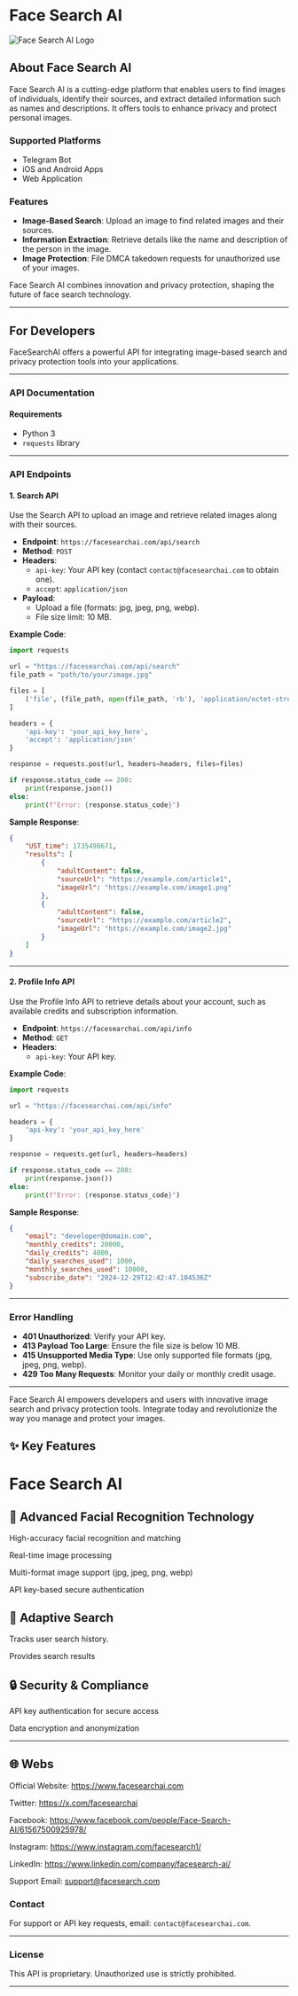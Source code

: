 # Face Search AI

![Face Search AI Logo](https://www.facesearchai.com/FaceSeachLogo.svg)

## About Face Search AI

Face Search AI is a cutting-edge platform that enables users to find images of individuals, identify their sources, and extract detailed information such as names and descriptions. It offers tools to enhance privacy and protect personal images.


### Supported Platforms

- Telegram Bot  
- iOS and Android Apps  
- Web Application  

### Features

- **Image-Based Search**: Upload an image to find related images and their sources.  
- **Information Extraction**: Retrieve details like the name and description of the person in the image.  
- **Image Protection**: File DMCA takedown requests for unauthorized use of your images.  

Face Search AI combines innovation and privacy protection, shaping the future of face search technology.

---

## For Developers

FaceSearchAI offers a powerful API for integrating image-based search and privacy protection tools into your applications.

---

### API Documentation

#### Requirements

- Python 3  
- `requests` library  

---

### API Endpoints

#### 1. **Search API**

Use the Search API to upload an image and retrieve related images along with their sources.

- **Endpoint**: `https://facesearchai.com/api/search`  
- **Method**: `POST`  
- **Headers**:  
  - `api-key`: Your API key (contact `contact@facesearchai.com` to obtain one).  
  - `accept`: `application/json`  
- **Payload**:  
  - Upload a file (formats: jpg, jpeg, png, webp).  
  - File size limit: 10 MB.  

**Example Code**:

```python
import requests

url = "https://facesearchai.com/api/search"
file_path = "path/to/your/image.jpg"

files = [
    ('file', (file_path, open(file_path, 'rb'), 'application/octet-stream'))
]

headers = {
    'api-key': 'your_api_key_here',
    'accept': 'application/json'
}

response = requests.post(url, headers=headers, files=files)

if response.status_code == 200:
    print(response.json())
else:
    print(f"Error: {response.status_code}")
```

**Sample Response**:

```json
{
    "UST_time": 1735498671,
    "results": [
        {
            "adultContent": false,
            "sourceUrl": "https://example.com/article1",
            "imageUrl": "https://example.com/image1.png"
        },
        {
            "adultContent": false,
            "sourceUrl": "https://example.com/article2",
            "imageUrl": "https://example.com/image2.jpg"
        }
    ]
}
```

---

#### 2. **Profile Info API**

Use the Profile Info API to retrieve details about your account, such as available credits and subscription information.

- **Endpoint**: `https://facesearchai.com/api/info`  
- **Method**: `GET`  
- **Headers**:  
  - `api-key`: Your API key.  

**Example Code**:

```python
import requests

url = "https://facesearchai.com/api/info"

headers = {
    'api-key': 'your_api_key_here'
}

response = requests.get(url, headers=headers)

if response.status_code == 200:
    print(response.json())
else:
    print(f"Error: {response.status_code}")
```

**Sample Response**:

```json
{
    "email": "developer@domain.com",
    "monthly_credits": 20000,
    "daily_credits": 4000,
    "daily_searches_used": 1000,
    "monthly_searches_used": 10000,
    "subscribe_date": "2024-12-29T12:42:47.104536Z"
}
```

---

### Error Handling

- **401 Unauthorized**: Verify your API key.  
- **413 Payload Too Large**: Ensure the file size is below 10 MB.  
- **415 Unsupported Media Type**: Use only supported file formats (jpg, jpeg, png, webp).  
- **429 Too Many Requests**: Monitor your daily or monthly credit usage.  

---



Face Search AI empowers developers and users with innovative image search and privacy protection tools. Integrate today and revolutionize the way you manage and protect your images.   


## ✨ Key Features



# Face Search AI

## 🤖 Advanced Facial Recognition Technology

High-accuracy facial recognition and matching

Real-time image processing

Multi-format image support (jpg, jpeg, png, webp)

API key-based secure authentication



## 🧠 Adaptive Search

Tracks user search history.

Provides search results



## 🔒 Security & Compliance

API key authentication for secure access

Data encryption and anonymization

---

## 🌐 Webs

Official Website: https://www.facesearchai.com

Twitter: https://x.com/facesearchai

Facebook: https://www.facebook.com/people/Face-Search-AI/61567500925978/

Instagram: https://www.instagram.com/facesearch1/

LinkedIn: https://www.linkedin.com/company/facesearch-ai/

Support Email: support@facesearch.com


### Contact

For support or API key requests, email: `contact@facesearchai.com`.  

---

### License

This API is proprietary. Unauthorized use is strictly prohibited.  

--- 



